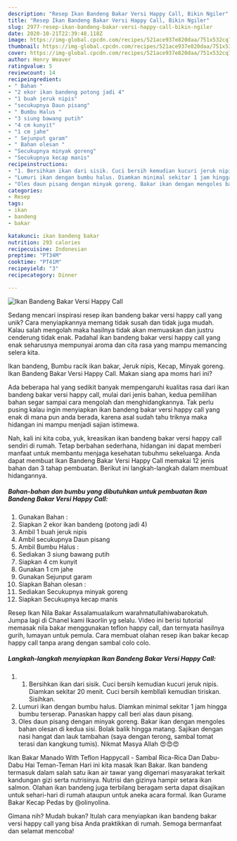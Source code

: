 ```yaml
---
description: "Resep Ikan Bandeng Bakar Versi Happy Call, Bikin Ngiler"
title: "Resep Ikan Bandeng Bakar Versi Happy Call, Bikin Ngiler"
slug: 2977-resep-ikan-bandeng-bakar-versi-happy-call-bikin-ngiler
date: 2020-10-21T22:39:48.118Z
image: https://img-global.cpcdn.com/recipes/521ace937e820daa/751x532cq70/ikan-bandeng-bakar-versi-happy-call-foto-resep-utama.jpg
thumbnail: https://img-global.cpcdn.com/recipes/521ace937e820daa/751x532cq70/ikan-bandeng-bakar-versi-happy-call-foto-resep-utama.jpg
cover: https://img-global.cpcdn.com/recipes/521ace937e820daa/751x532cq70/ikan-bandeng-bakar-versi-happy-call-foto-resep-utama.jpg
author: Henry Weaver
ratingvalue: 5
reviewcount: 14
recipeingredient:
- " Bahan "
- "2 ekor ikan bandeng potong jadi 4"
- "1 buah jeruk nipis"
- "secukupnya Daun pisang"
- " Bumbu Halus "
- "3 siung bawang putih"
- "4 cm kunyit"
- "1 cm jahe"
- " Sejunput garam"
- " Bahan olesan "
- "Secukupnya minyak goreng"
- "Secukupnya kecap manis"
recipeinstructions:
- "1. Bersihkan ikan dari sisik. Cuci bersih kemudian kucuri jeruk nipis. Diamkan sekitar 20 menit. Cuci bersih kembllali kemudian tiriskan. Sisihkan."
- "Lumuri ikan dengan bumbu halus. Diamkan minimal sekitar 1 jam hingga bumbu terserap. Panaskan happy call beri alas daun pisang."
- "Oles daun pisang dengan minyak goreng. Bakar ikan dengan mengoles bahan olesan di kedua sisi. Bolak balik hingga matang. Sajikan dengan nasi hangat dan lauk tambahan (saya dengan terong, sambal tomat terasi dan kangkung tumis). Nikmat Masya Allah 😍😍😍"
categories:
- Resep
tags:
- ikan
- bandeng
- bakar

katakunci: ikan bandeng bakar 
nutrition: 293 calories
recipecuisine: Indonesian
preptime: "PT34M"
cooktime: "PT41M"
recipeyield: "3"
recipecategory: Dinner

---
```



![Ikan Bandeng Bakar Versi Happy Call](https://img-global.cpcdn.com/recipes/521ace937e820daa/751x532cq70/ikan-bandeng-bakar-versi-happy-call-foto-resep-utama.jpg)

Sedang mencari inspirasi resep ikan bandeng bakar versi happy call yang unik? Cara menyiapkannya memang tidak susah dan tidak juga mudah. Kalau salah mengolah maka hasilnya tidak akan memuaskan dan justru cenderung tidak enak. Padahal ikan bandeng bakar versi happy call yang enak seharusnya mempunyai aroma dan cita rasa yang mampu memancing selera kita.

Ikan bandeng, Bumbu racik ikan bakar, Jeruk nipis, Kecap, Minyak goreng. Ikan Bandeng Bakar Versi Happy Call. Makan siang apa moms hari ini?

Ada beberapa hal yang sedikit banyak mempengaruhi kualitas rasa dari ikan bandeng bakar versi happy call, mulai dari jenis bahan, kedua pemilihan bahan segar sampai cara mengolah dan menghidangkannya. Tak perlu pusing kalau ingin menyiapkan ikan bandeng bakar versi happy call yang enak di mana pun anda berada, karena asal sudah tahu triknya maka hidangan ini mampu menjadi sajian istimewa.


Nah, kali ini kita coba, yuk, kreasikan ikan bandeng bakar versi happy call sendiri di rumah. Tetap berbahan sederhana, hidangan ini dapat memberi manfaat untuk membantu menjaga kesehatan tubuhmu sekeluarga. Anda dapat membuat Ikan Bandeng Bakar Versi Happy Call memakai 12 jenis bahan dan 3 tahap pembuatan. Berikut ini langkah-langkah dalam membuat hidangannya.

<!--inarticleads1-->

##### Bahan-bahan dan bumbu yang dibutuhkan untuk pembuatan Ikan Bandeng Bakar Versi Happy Call:

1. Gunakan  Bahan :
1. Siapkan 2 ekor ikan bandeng (potong jadi 4)
1. Ambil 1 buah jeruk nipis
1. Ambil secukupnya Daun pisang
1. Ambil  Bumbu Halus :
1. Sediakan 3 siung bawang putih
1. Siapkan 4 cm kunyit
1. Gunakan 1 cm jahe
1. Gunakan  Sejunput garam
1. Siapkan  Bahan olesan :
1. Sediakan Secukupnya minyak goreng
1. Siapkan Secukupnya kecap manis


Resep Ikan Nila Bakar Assalamualaikum warahmatullahiwabarokatuh. Jumpa lagi di Chanel kami Ikaorlin yg selalu. Video ini berisi tutorial memasak nila bakar menggunakan teflon happy call, dan ternyata hasilnya gurih, lumayan untuk pemula. Cara membuat olahan resep ikan bakar kecap happy call tanpa arang dengan sambal colo colo. 

<!--inarticleads2-->

##### Langkah-langkah menyiapkan Ikan Bandeng Bakar Versi Happy Call:

1. 1. Bersihkan ikan dari sisik. Cuci bersih kemudian kucuri jeruk nipis. Diamkan sekitar 20 menit. Cuci bersih kembllali kemudian tiriskan. Sisihkan.
1. Lumuri ikan dengan bumbu halus. Diamkan minimal sekitar 1 jam hingga bumbu terserap. Panaskan happy call beri alas daun pisang.
1. Oles daun pisang dengan minyak goreng. Bakar ikan dengan mengoles bahan olesan di kedua sisi. Bolak balik hingga matang. Sajikan dengan nasi hangat dan lauk tambahan (saya dengan terong, sambal tomat terasi dan kangkung tumis). Nikmat Masya Allah 😍😍😍


Ikan Bakar Manado With Teflon Happycall - Sambal Rica-Rica Dan Dabu-Dabu Hai Teman-Teman Hari ini kita masak Ikan Bakar. Ikan bandeng termasuk dalam salah satu ikan air tawar yang digemari masyarakat terkait kandungan gizi serta nutrisinya. Nutrisi dan gizinya hampir setara ikan salmon. Olahan ikan bandeng juga terbilang beragam serta dapat disajikan untuk sehari-hari di rumah ataupun untuk aneka acara formal. Ikan Gurame Bakar Kecap Pedas by @olinyolina. 

Gimana nih? Mudah bukan? Itulah cara menyiapkan ikan bandeng bakar versi happy call yang bisa Anda praktikkan di rumah. Semoga bermanfaat dan selamat mencoba!
